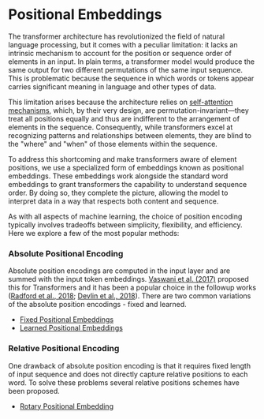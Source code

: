 # Positional Embeddings
The transformer architecture has revolutionized the field of natural language processing, but it comes with a peculiar limitation: it lacks an intrinsic mechanism to account for the position or sequence order of elements in an input. In plain terms, a transformer model would produce the same output for two different permutations of the same input sequence. This is problematic because the sequence in which words or tokens appear carries significant meaning in language and other types of data.

This limitation arises because the architecture relies on [self-attention mechanisms](/attention.md), which, by their very design, are permutation-invariant—they treat all positions equally and thus are indifferent to the arrangement of elements in the sequence. Consequently, while transformers excel at recognizing patterns and relationships between elements, they are blind to the "where" and "when" of those elements within the sequence.

To address this shortcoming and make transformers aware of element positions, we use a specialized form of embeddings known as positional embeddings. These embeddings work alongside the standard word embeddings to grant transformers the capability to understand sequence order. By doing so, they complete the picture, allowing the model to interpret data in a way that respects both content and sequence.

As with all aspects of machine learning, the choice of position encoding typically involves tradeoffs between simplicity, flexibility, and efficiency. Here we explore a few of the most popular methods:

### Absolute Positional Encoding
Absolute position encodings are computed in the input layer and are summed with the input token embeddings. [Vaswani et al. (2017)](https://arxiv.org/abs/1706.03762) proposed this for Transformers and it has been a popular choice in the followup works ([Radford et al., 2018](https://s3-us-west-2.amazonaws.com/openai-assets/research-covers/language-unsupervised/language_understanding_paper.pdf); [Devlin et al., 2018](https://arxiv.org/abs/1810.04805)). There are two common variations of the absolute position encodings - fixed and learned.

* [Fixed Positional Embeddings](nested/fixed-pos-embed.md)
* [Learned Positional Embeddings](nested/learned-pos-embed.md)

### Relative Positional Encoding
One drawback of absolute position encoding is that it requires fixed length of input sequence and does not directly capture relative positions to each word. To solve these problems several relative positions schemes have been proposed.
* [Rotary Positional Embedding](nested/rot-pos-embed.md)